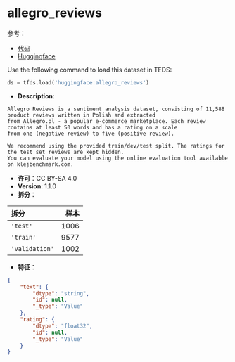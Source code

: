 # allegro_reviews

参考：

- [代码](https://github.com/huggingface/datasets/blob/master/datasets/allegro_reviews)
- [Huggingface](https://huggingface.co/datasets/allegro_reviews)

Use the following command to load this dataset in TFDS:

```python
ds = tfds.load('huggingface:allegro_reviews')
```

- **Description**:

```
Allegro Reviews is a sentiment analysis dataset, consisting of 11,588 product reviews written in Polish and extracted
from Allegro.pl - a popular e-commerce marketplace. Each review contains at least 50 words and has a rating on a scale
from one (negative review) to five (positive review).

We recommend using the provided train/dev/test split. The ratings for the test set reviews are kept hidden.
You can evaluate your model using the online evaluation tool available on klejbenchmark.com.
```

- **许可**：CC BY-SA 4.0
- **Version**: 1.1.0
- **拆分**：

拆分 | 样本
:-- | --:
`'test'` | 1006
`'train'` | 9577
`'validation'` | 1002

- **特征**：

```json
{
    "text": {
        "dtype": "string",
        "id": null,
        "_type": "Value"
    },
    "rating": {
        "dtype": "float32",
        "id": null,
        "_type": "Value"
    }
}
```
